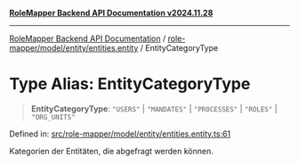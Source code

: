 [**RoleMapper Backend API Documentation v2024.11.28**](../../../../../README.md)

***

[RoleMapper Backend API Documentation](../../../../../modules.md) / [role-mapper/model/entity/entities.entity](../README.md) / EntityCategoryType

# Type Alias: EntityCategoryType

> **EntityCategoryType**: `"USERS"` \| `"MANDATES"` \| `"PROCESSES"` \| `"ROLES"` \| `"ORG_UNITS"`

Defined in: [src/role-mapper/model/entity/entities.entity.ts:61](https://github.com/FlowCraft-AG/RoleMapper/blob/da8087f9c63e7aa49e7a655f3f13ecbe5687d6eb/backend/src/role-mapper/model/entity/entities.entity.ts#L61)

Kategorien der Entitäten, die abgefragt werden können.
